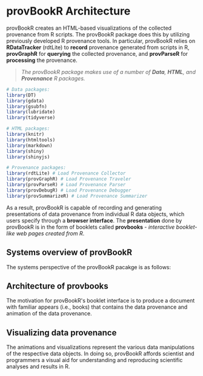 # provBookR Architecture
provBookR creates an HTML-based visualizations of the collected provenance from R scripts. The provBookR package does this by utilizing previously developed R provenance tools. In particular, provBookR relies on **RDataTracker** (rdtLite) to **record** provenance generated from scripts in R, **provGraphR** for **querying** the collected provenance, and **provParseR** for **processing** the provenance.

> _The provBookR package makes use of a number of **Data**, **HTML**, and **Provenance** R packages._

```R
# Data packages:
library(DT)
library(gdata)
library(gsubfn)
library(lubridate)
library(tidyverse)

# HTML packages:
library(knitr)
library(htmltools)
library(markdown)
library(shiny)
library(shinyjs)

# Provenance packages:
library(rdtLite) # Load Provenance Collector
library(provGraphR) # Load Provenance Traveler
library(provParseR) # Load Provenance Parser
library(provDebugR) # Load Provenance Debugger
library(provSummarizeR) # Load Provenance Summarizer
```

As a result, provBookR is capable of recording and generating presentations of data provenance from individual R data objects, which users specify through a **browser interface**. The **presentation** done by provBookR is in the form of booklets called **provbooks** - _interactive booklet-like web pages created from R_.

## Systems overview of provBookR
The systems perspective of the provBookR pacakge is as follows:

## Architecture of provbooks
The motivation for provBookR's booklet interface is to produce a document with familiar appears (i.e., books) that contains the data provenance and animation of the data provenance.

## Visualizing data provenance
The animations and visualizations represent the various data manipulations of the respective data objects. In doing so, provBookR affords scientist and programmers a visual aid for understanding and reproducing scientific analyses and results in R.
